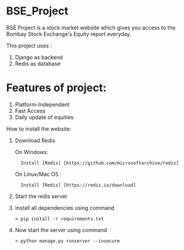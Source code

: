 # BSE_Project

BSE Project is a stock market website which gives you access to the Bombay Stock Exchange's Equity report everyday.

This project uses :

1) Django as backend
2) Redis as database


# Features of project:

1) Platform-Independent
2) Fast Access
3) Daily update of equities


How to install the website:

 1) Download Redis
 
    On Windows:
  
          Install [Redis] [https://github.com/microsoftarchive/redis]
    
    On Linux/Mac OS :
      
          Install [Redis] [https://redis.io/download]
          
     
 2) Start the redis server 
 
 3) Install all dependencies using command
 
        > pip install -r requirements.txt
        
 4) Now start the server using command
 
        > python manage.py runserver --insecure

